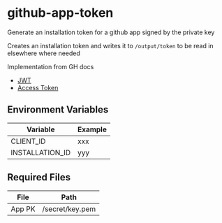 # github-app-token

Generate an installation token for a github app signed by the private key

Creates an installation token and writes it to `/output/token` to be read in elsewhere where needed

Implementation from GH docs

- [JWT](https://docs.github.com/en/apps/creating-github-apps/authenticating-with-a-github-app/generating-a-json-web-token-jwt-for-a-github-app#example-using-python-to-generate-a-jwt)
- [Access Token](https://docs.github.com/en/apps/creating-github-apps/authenticating-with-a-github-app/generating-an-installation-access-token-for-a-github-app#generating-an-installation-access-token)

## Environment Variables

| Variable        | Example |
| --------------- | ------- |
| CLIENT_ID       | xxx     |
| INSTALLATION_ID | yyy     |

## Required Files

| File   | Path            |
| ------ | --------------- |
| App PK | /secret/key.pem |
